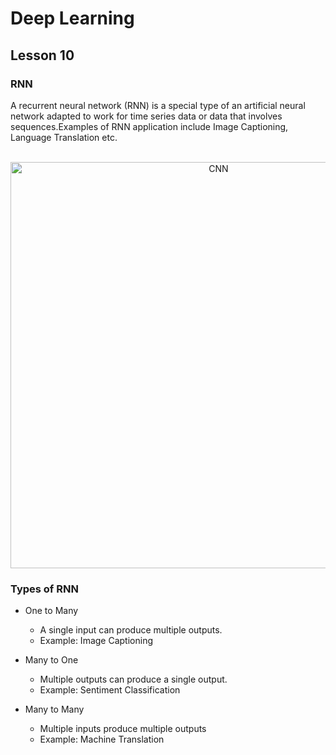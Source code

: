 # Deep Learning
## Lesson 10

<h3>RNN</h3>
A recurrent neural network (RNN) is a special type of an artificial neural network adapted to work for time series data or data that involves sequences.Examples of RNN 
application include Image Captioning, Language Translation etc.

<p align="center">
  <br>
  <img src="https://user-images.githubusercontent.com/45029614/169200626-77bf6b9e-4f5f-4af6-994c-5a5ecf6cbba4.PNG" width="650" title="CNN">
</p>

<h3>Types of RNN</h3>

* One to Many
    *  A single input can produce multiple outputs.
    *  Example: Image Captioning
    
* Many to One
  *   Multiple outputs can produce a single output.
  *   Example: Sentiment Classification 
 
* Many to Many
  * Multiple inputs produce multiple outputs
  * Example: Machine Translation
 
